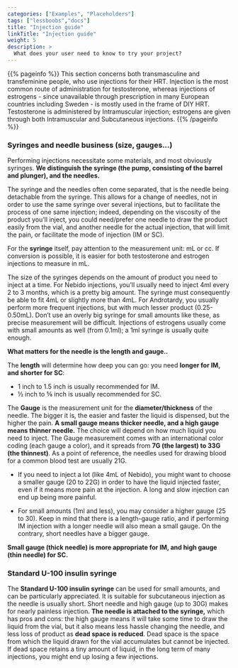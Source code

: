 ```yaml
---
categories: ["Examples", "Placeholders"]
tags: ["lessboobs","docs"] 
title: "Injection guide"
linkTitle: "Injection guide"
weight: 5
description: >
  What does your user need to know to try your project?
---
```


{{% pageinfo %}}
This section concerns both transmasculine and transfeminine people, who use injections for their HRT. 
Injection is the most common route of administration for testosterone, whereas injections of estrogens  - since unavailable through prescription in many European countries including Sweden - is mostly used in the frame of DIY HRT.
Testosterone is administered by Intramuscular injection; estrogens are given through both Intramuscular and Subcutaneous injections.
{{% /pageinfo %}}

### Syringes and needle business (size, gauges…) ###

Performing injections necessitate some materials, and most obviously syringes. **We distinguish the syringe (the pump, consisting of the barrel and plunger), and the needles.** 

The syringe and the needles often come separated, that is the needle being detachable from the syringe. This allows for a change of needles, not in order to use the same syringe over several injections, but to facilitate the process of one same injection; indeed, depending on the viscosity of the product you’ll inject, you could need/prefer one needle to draw the product easily from the vial, and another needle for the actual injection, that will limit the pain, or facilitate the mode of injection (IM or SC).

For the **syringe** itself, pay attention to the measurement unit: mL or cc. If conversion is possible, it is easier for both testosterone and estrogen injections to measure in mL.

The size of the syringes depends on the amount of product you need to inject at a time. For Nebido injections, you’ll usually need to inject 4ml every 2 to 3 months, which is a pretty big amount. The syringe must consequently be able to fit 4mL or slightly more than 4mL. For Androtardy, you usually perform more frequent injections, but with much lesser product (0.25-0.50mL). Don’t use an overly big syringe for small amounts like these, as precise measurement will be difficult. Injections of estrogens usually come with small amounts as well (from 0.1ml); a 1ml syringe is usually quite enough.

**What matters for the needle is the length and gauge..**

The **length** will determine how deep you can go: you need **longer for IM, and shorter for SC**:
- 1 inch to 1.5 inch is usually recommended for IM.
- ½ inch to ⅝ inch is usually recommended for SC.

The **Gauge** is the measurement unit for the **diameter/thickness** of the needle. The bigger it is, the easier and faster the liquid is dispensed, but the higher the pain. **A small gauge means thicker needle, and a high gauge means thinner needle.** The choice will depend on how much liquid you need to inject. The Gauge measurement comes with an international color coding (each gauge a color), and it spreads from **7G (the largest) to 33G (the thinnest)**. As a point of reference, the needles used for drawing blood for a common blood test are usually 21G.

- If you need to inject a lot (like 4mL of Nebido), you might want to choose a smaller gauge (20 to 22G) in order to have the liquid injected faster, even if it means more pain at the injection. A long and slow injection can end up being more painful.

- For small amounts (1ml and less), you may consider a higher gauge (25 to 30). Keep in mind that there is a length-gauge ratio, and if performing IM injection with a longer needle will also mean a small gauge. On the contrary, short needles have a bigger gauge. 

**Small gauge (thick needle) is more appropriate for IM, and high gauge (thin needle) for SC.**

### Standard U-100 insulin syringe ###

The **Standard U-100 insulin syringe** can be used for small amounts, and can be particularly appreciated. It is suitable for subcutaneous injection as the needle is usually short. Short needle and high gauge (up to 30G) makes for nearly painless injection. **The needle is attached to the syringe,** which has pros and cons: the high gauge means it will take some time to draw the liquid from the vial, but it also means less hassle changing the needle, and less loss of product as **dead space is reduced**. Dead space is the space from which the liquid drawn for the vial accumulates but cannot be injected. If dead space retains a tiny amount of liquid, in the long term of many injections, you might end up losing a few injections. 
